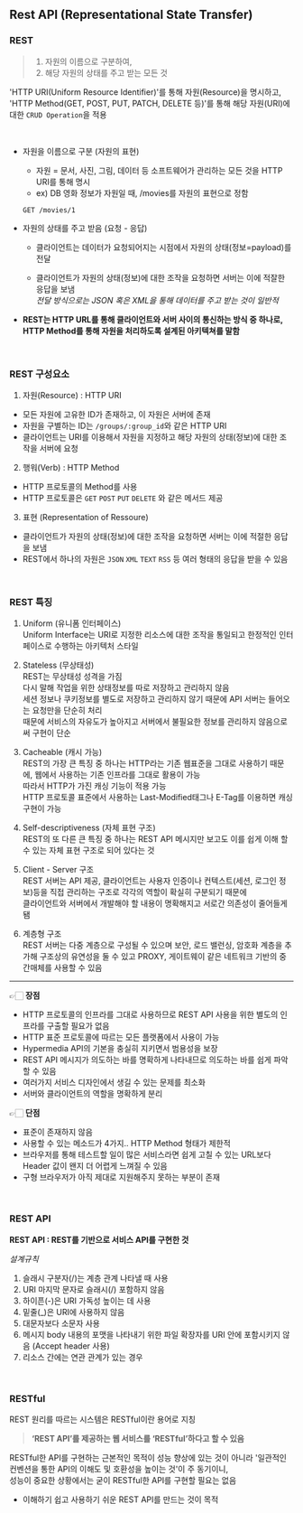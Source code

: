 ## Rest API (Representational State Transfer)

### REST

> 1. 자원의 이름으로 구분하여,
> 2. 해당 자원의 상태를 주고 받는 모든 것

'HTTP URI(Uniform Resource Identifier)'를 통해 자원(Resource)을 명시하고,   
'HTTP Method(GET, POST, PUT, PATCH, DELETE 등)'를 통해 해당 자원(URI)에 대한 `CRUD Operation`을 적용


<br/>

- 자원을 이름으로 구분 (자원의 표현)

    - 자원 = 문서, 사진, 그림, 데이터 등 소프트웨어가 관리하는 모든 것을 HTTP URI를 통해 명시
    - ex) DB 영화 정보가 자원일 때, /movies를 자원의 표현으로 정함
    ```
    GET /movies/1
    ```

- 자원의 상태를 주고 받음 (요청 - 응답)

    - 클라이언트는 데이터가 요청되어지는 시점에서 자원의 상태(정보=payload)를 전달

    - 클라이언트가 자원의 상태(정보)에 대한 조작을 요청하면 서버는 이에 적잘한 응답을 보냄   
        *전달 방식으로는 JSON 혹은 XML을 통해 데이터를 주고 받는 것이 일반적*

- **REST는 HTTP URL를 통해 클라이언트와 서버 사이의 통신하는 방식 중 하나로, HTTP Method를 통해 자원을 처리하도록 설계된 아키텍쳐를 말함**


<br/>

### REST 구성요소

1. 자원(Resource) : HTTP URI
- 모든 자원에 고유한 ID가 존재하고, 이 자원은 서버에 존재
- 자원을 구별하는 ID는 `/groups/:group_id`와 같은 HTTP URI
- 클라이언트는 URI를 이용해서 자원을 지정하고 해당 자원의 상태(정보)에 대한 조작을 서버에 요청

2. 행워(Verb) : HTTP Method
- HTTP 프로토콜의 Method를 사용
- HTTP 프로토콜은 `GET` `POST` `PUT` `DELETE` 와 같은 메서드 제공

3. 표현 (Representation of Ressoure)
- 클라이언트가 자원의 상태(정보)에 대한 조작을 요청하면 서버는 이에 적절한 응답을 보냄
- REST에서 하나의 자원은 `JSON` `XML` `TEXT` `RSS` 등 여러 형태의 응답을 받을 수 있음

<br/>

### REST 특징

1) Uniform (유니폼 인터페이스)   
Uniform Interface는 URI로 지정한 리소스에 대한 조작을 통일되고 한정적인 인터페이스로 수행하는 아키텍처 스타일

2) Stateless (무상태성)   
REST는 무상태성 성격을 가짐   
다시 말해 작업을 위한 상태정보를 따로 저장하고 관리하지 않음   
세션 정보나 쿠키정보를 별도로 저장하고 관리하지 않기 때문에 API 서버는 들어오는 요청만을 단순히 처리   
때문에 서비스의 자유도가 높아지고 서버에서 불필요한 정보를 관리하지 않음으로써 구현이 단순

3) Cacheable (캐시 가능)   
REST의 가장 큰 특징 중 하나는 HTTP라는 기존 웹표준을 그대로 사용하기 때문에, 웹에서 사용하는 기존 인프라를 그대로 활용이 가능   
따라서 HTTP가 가진 캐싱 기능이 적용 가능    
HTTP 프로토콜 표준에서 사용하는 Last-Modified태그나 E-Tag를 이용하면 캐싱 구현이 가능

4) Self-descriptiveness (자체 표현 구조)   
REST의 또 다른 큰 특징 중 하나는 REST API 메시지만 보고도 이를 쉽게 이해 할 수 있는 자체 표현 구조로 되어 있다는 것

5) Client - Server 구조   
REST 서버는 API 제공, 클라이언트는 사용자 인증이나 컨텍스트(세션, 로그인 정보)등을 직접 관리하는 구조로 각각의 역할이 확실히 구분되기 때문에    
클라이언트와 서버에서 개발해야 할 내용이 명확해지고 서로간 의존성이 줄어들게 됌

6) 계층형 구조   
REST 서버는 다중 계층으로 구성될 수 있으며 보안, 로드 밸런싱, 암호화 계층을 추가해 구조상의 유연성을 둘 수 있고 PROXY, 게이트웨이 같은 네트워크 기반의 중간매체를 사용할 수 있음   

---

👉🏻 **장점**

- HTTP 프로토콜의 인프라를 그대로 사용하므로 REST API 사용을 위한 별도의 인프라를 구출할 필요가 없음
- HTTP 표준 프로토콜에 따르는 모든 플랫폼에서 사용이 가능
- Hypermedia API의 기본을 충실히 지키면서 범용성을 보장
- REST API 메시지가 의도하는 바를 명확하게 나타내므로 의도하는 바를 쉽게 파악할 수 있음
- 여러가지 서비스 디자인에서 생길 수 있는 문제를 최소화
- 서버와 클라이언트의 역할을 명확하게 분리

👉🏻 **단점**

- 표준이 존재하지 않음
- 사용할 수 있는 메소드가 4가지.. HTTP Method 형태가 제한적
- 브라우저를 통해 테스트할 일이 많은 서비스라면 쉽게 고칠 수 있는 URL보다 Header 값이 왠지 더 어렵게 느껴질 수 있음
- 구형 브라우저가 아직 제대로 지원해주지 못하는 부분이 존재


<br/>

### REST API

**REST API : REST를 기반으로 서비스 API를 구현한 것**

*설계규칙*
1. 슬래시 구분자(/)는 계층 관계 나타낼 때 사용
2. URI 마지막 문자로 슬래시(/) 포함하지 않음
3. 하이픈(-)은 URI 가독성 높이는 데 사용
4. 밑줄(_)은 URI에 사용하지 않음
5. 대문자보다 소문자 사용
6. 메시지 body 내용의 포맷을 나타내기 위한 파일 확장자를 URI 안에 포함시키지 않음 (Accept header 사용)
7. 리소스 간에는 연관 관계가 있는 경우

<br/>

### RESTful

REST 원리를 따르는 시스템은 RESTful이란 용어로 지칭   
> **‘REST API’를 제공하는 웹 서비스를 ‘RESTful’하다고 할 수 있음**

RESTful한 API를 구현하는 근본적인 목적이 성능 향상에 있는 것이 아니라 '일관적인 컨벤션을 통한 API의 이해도 및 호환성을 높이는 것'이 주 동기이니,   
성능이 중요한 상황에서는 굳이 RESTful한 API를 구현할 필요는 없음

- 이해하기 쉽고 사용하기 쉬운 REST API를 만드는 것이 목적